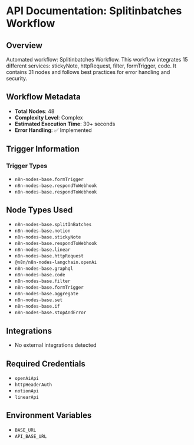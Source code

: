 # API Documentation: Splitinbatches Workflow

## Overview
Automated workflow: Splitinbatches Workflow. This workflow integrates 15 different services: stickyNote, httpRequest, filter, formTrigger, code. It contains 31 nodes and follows best practices for error handling and security.

## Workflow Metadata
- **Total Nodes**: 48
- **Complexity Level**: Complex
- **Estimated Execution Time**: 30+ seconds
- **Error Handling**: ✅ Implemented

## Trigger Information
### Trigger Types
- `n8n-nodes-base.formTrigger`
- `n8n-nodes-base.respondToWebhook`
- `n8n-nodes-base.respondToWebhook`

## Node Types Used
- `n8n-nodes-base.splitInBatches`
- `n8n-nodes-base.notion`
- `n8n-nodes-base.stickyNote`
- `n8n-nodes-base.respondToWebhook`
- `n8n-nodes-base.linear`
- `n8n-nodes-base.httpRequest`
- `@n8n/n8n-nodes-langchain.openAi`
- `n8n-nodes-base.graphql`
- `n8n-nodes-base.code`
- `n8n-nodes-base.filter`
- `n8n-nodes-base.formTrigger`
- `n8n-nodes-base.aggregate`
- `n8n-nodes-base.set`
- `n8n-nodes-base.if`
- `n8n-nodes-base.stopAndError`

## Integrations
- No external integrations detected

## Required Credentials
- `openAiApi`
- `httpHeaderAuth`
- `notionApi`
- `linearApi`

## Environment Variables
- `BASE_URL`
- `API_BASE_URL`
